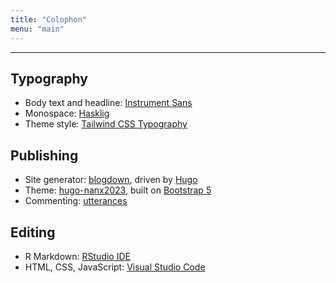 ```yaml
---
title: "Colophon"
menu: "main"
---
```


<hr>

## Typography

- Body text and headline: [Instrument Sans](https://github.com/Instrument/instrument-sans)
- Monospace: [Hasklig](https://github.com/i-tu/Hasklig)
- Theme style: [Tailwind CSS Typography](https://github.com/tailwindlabs/tailwindcss-typography)

## Publishing

- Site generator: [blogdown](https://github.com/rstudio/blogdown), driven by [Hugo](https://gohugo.io/)
- Theme: [hugo-nanx2023](https://github.com/nanxstats/hugo-nanx2023), built on [Bootstrap 5](https://getbootstrap.com/)
- Commenting: [utterances](https://utteranc.es/)

## Editing

- R Markdown: [RStudio IDE](https://posit.co/products/open-source/rstudio/)
- HTML, CSS, JavaScript: [Visual Studio Code](https://code.visualstudio.com/)

<style>
.markdown ul {
  list-style: none;
  padding-left: 2.5ch;
  border-left: 1px solid var(--tw-prose-hr);
  margin-left: 3ch;
  line-height: 1.875rem;
}
</style>
